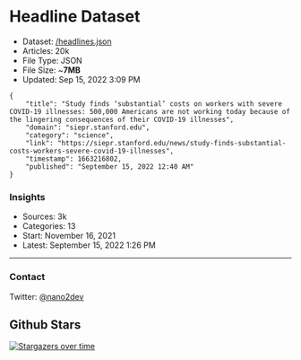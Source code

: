 # Headline Dataset

- Dataset: [/headlines.json](https://raw.githubusercontent.com/fwd/news/master/headlines.json) 
- Articles: 20k
- File Type: JSON
- File Size: ~**7MB**
- Updated: Sep 15, 2022 3:09 PM

```
{
    "title": "Study finds ‘substantial’ costs on workers with severe COVID-19 illnesses: 500,000 Americans are not working today because of the lingering consequences of their COVID-19 illnesses",
    "domain": "siepr.stanford.edu",
    "category": "science",
    "link": "https://siepr.stanford.edu/news/study-finds-substantial-costs-workers-severe-covid-19-illnesses",
    "timestamp": 1663216802,
    "published": "September 15, 2022 12:40 AM"
}
```

### Insights

- Sources: 3k
- Categories: 13
- Start: November 16, 2021
- Latest: September 15, 2022 1:26 PM

---

### Contact 

Twitter: [@nano2dev](https://twitter.com/nano2dev)

## Github Stars

[![Stargazers over time](https://starchart.cc/fwd/news.svg)](https://starchart.cc/fwd/news)
